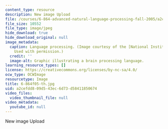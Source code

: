 ```yaml
---
content_type: resource
description: New image Upload
file: /courses/6-864-advanced-natural-language-processing-fall-2005/a2cefdd809d543ec6d73d58411850674_6-864f05-th.jpg
file_size: 10552
file_type: image/jpeg
hide_download: true
hide_download_original: null
image_metadata:
  caption: Language processing. (Image courtesy of the [National Institutes of Health](http://www.nih.gov/).
    Used with permission.)
  credit: ''
  image-alt: Graphic illustrating a brain processing language.
learning_resource_types: []
license: https://creativecommons.org/licenses/by-nc-sa/4.0/
ocw_type: OCWImage
resourcetype: Image
title: 6-864f05-th.jpg
uid: a2cefdd8-09d5-43ec-6d73-d58411850674
video_files:
  video_thumbnail_file: null
video_metadata:
  youtube_id: null
---
```

New image Upload